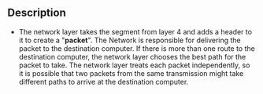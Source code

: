## Description
- The network layer takes the segment from layer 4 and adds a header to it to create a "**packet**". The Network is responsible for delivering the packet to the destination computer. If there is more than one route to the destination computer, the network layer chooses the best path for the packet to take. The network layer treats each packet independently, so it is possible that two packets from the same transmission might take different paths to arrive at the destination computer.